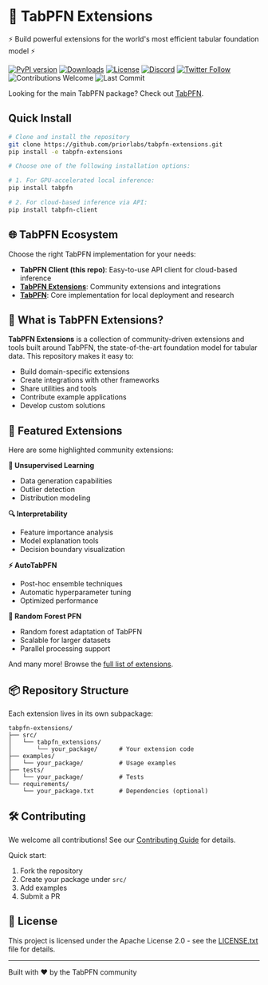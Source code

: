 # 🎯 TabPFN Extensions

⚡ Build powerful extensions for the world's most efficient tabular foundation model ⚡

[![PyPI version](https://badge.fury.io/py/tabpfn.svg)](https://badge.fury.io/py/tabpfn)
[![Downloads](https://pepy.tech/badge/tabpfn)](https://pepy.tech/project/tabpfn)
[![License](https://img.shields.io/badge/License-Apache_2.0-blue.svg)](https://opensource.org/licenses/Apache-2.0)
[![Discord](https://img.shields.io/discord/1285598202732482621?color=7289da&label=Discord&logo=discord&logoColor=ffffff)](https://discord.com/channels/1285598202732482621/)
[![Twitter Follow](https://img.shields.io/twitter/follow/Prior_Labs?style=social)](https://twitter.com/Prior_Labs)
![Contributions Welcome](https://img.shields.io/badge/contributions-welcome-brightgreen)
![Last Commit](https://img.shields.io/github/last-commit/automl/tabpfn-client)

Looking for the main TabPFN package? Check out [TabPFN](https://github.com/priorlabs/tabpfn).

## Quick Install

```bash
# Clone and install the repository
git clone https://github.com/priorlabs/tabpfn-extensions.git
pip install -e tabpfn-extensions

# Choose one of the following installation options:

# 1. For GPU-accelerated local inference:
pip install tabpfn

# 2. For cloud-based inference via API:
pip install tabpfn-client
```

## 🌐 TabPFN Ecosystem

Choose the right TabPFN implementation for your needs:

- **TabPFN Client (this repo)**: Easy-to-use API client for cloud-based inference
- **[TabPFN Extensions](https://github.com/priorlabs/tabpfn-extensions)**: Community extensions and integrations
- **[TabPFN](https://github.com/priorlabs/tabpfn)**: Core implementation for local deployment and research

## 🤔 What is TabPFN Extensions?

**TabPFN Extensions** is a collection of community-driven extensions and tools built around TabPFN, the state-of-the-art
foundation model for tabular data. This repository makes it easy to:

- Build domain-specific extensions
- Create integrations with other frameworks
- Share utilities and tools
- Contribute example applications
- Develop custom solutions

## 🚀 Featured Extensions

Here are some highlighted community extensions:

**🔮 Unsupervised Learning**

- Data generation capabilities
- Outlier detection
- Distribution modeling

**🔍 Interpretability**

- Feature importance analysis
- Model explanation tools
- Decision boundary visualization

**⚡ AutoTabPFN**

- Post-hoc ensemble techniques
- Automatic hyperparameter tuning
- Optimized performance

**🌲 Random Forest PFN**

- Random forest adaptation of TabPFN
- Scalable for larger datasets
- Parallel processing support

And many more! Browse the [full list of extensions](https://github.com/priorlabs/tabpfn-extensions/tree/main/src/tabpfn_extensions).

## 📦 Repository Structure

Each extension lives in its own subpackage:

```
tabpfn-extensions/
├── src/
│   └── tabpfn_extensions/  
│       └── your_package/      # Your extension code
├── examples/
│   └── your_package/          # Usage examples
├── tests/
│   └── your_package/          # Tests
└── requirements/
    └── your_package.txt       # Dependencies (optional)
```

## 🛠️ Contributing

We welcome all contributions! See our [Contributing Guide](CONTRIBUTING.md) for details.

Quick start:

1. Fork the repository
2. Create your package under `src/`
3. Add examples
4. Submit a PR

## 🤝 License

This project is licensed under the Apache License 2.0 - see the [LICENSE.txt](LICENSE.txt) file for details.

---

Built with ❤️ by the TabPFN community
